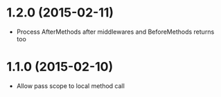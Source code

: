 # 1.2.0 (2015-02-11)
* Process AfterMethods after middlewares and BeforeMethods returns too

# 1.1.0 (2015-02-10)
* Allow pass scope to local method call